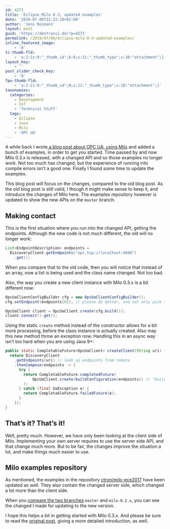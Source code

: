 ```yaml
---
id: 4271
title: 'Eclipse Milo 0.3, updated examples'
date: '2019-07-06T22:22:28+02:00'
author: 'Jens Reimann'
layout: post
guid: 'https://dentrassi.de/?p=4271'
permalink: /2019/07/06/eclipse-milo-0-3-updated-examples/
inline_featured_image:
    - '0'
tc-thumb-fld:
    - 'a:2:{s:9:"_thumb_id";b:0;s:11:"_thumb_type";s:10:"attachment";}'
layout_key:
    - ''
post_slider_check_key:
    - '0'
fpu-thumb-fld:
    - 'a:2:{s:9:"_thumb_id";N;s:11:"_thumb_type";s:10:"attachment";}'
taxonomies:
  categories:
    - Development
    - IoT
    - 'Technical Stuff'
  tags:
    - Eclipse
    - Java
    - Milo
    - 'OPC UA'
---
```


A while back I wrote[ a blog post about OPC UA, using Milo](https://dentrassi.de/2017/09/14/creating-opc-ua-solutions-eclipse-milo/) and added a bunch of examples, in order to get you started. Time passed by and now Milo 0.3.x is released, with a changed API and so those examples no longer work. Not too much has changed, but the experience of running into compile errors isn’t a good one. Finally I found some time to update the examples.

This blog post will focus on the changes, compared to the old blog post. As the old blog post is still valid, I though it might make sense to keep it, and introduce the changes of Milo here. The examples repository however is updated to show the new APIs on the `master` branch.

<!-- more -->

## Making contact

This is the first situation where you run into the changed API, getting the endpoints. Although the new code is not much different, the old will no longer work:

```java
List<EndpointDescription> endpoints =
  DiscoveryClient.getEndpoints("opc.tcp://localhost:4840")
    .get();
```

When you compare that to the old code, then you will notice that instead of an array, now a list is being used and the class name changed. Not too bad.

Also, the way you create a new client instance with Milo 0.3.x is a bit different now:

```java
OpcUaClientConfigBuilder cfg = new OpcUaClientConfigBuilder();
cfg.setEndpoint(endpoints[0]); // please do better, and not only pick the first entry

OpcUaClient client = OpcUaClient.create(cfg.build());
client.connect().get();
```

Using the static `create` method instead of the constructor allows for a bit more processing, before the class instance is actually created. Also may this new method throw an exception now. Handling this in an async way isn’t too hard when you are using Java 9+:

```java
public static CompletableFuture<OpcUaClient> createClient(String uri) {
  return DiscoveryClient
    .getEndpoints(uri) // look up endpoints from remote
    .thenCompose(endpoints -> {
      try {
        return CompletableFuture.completedFuture(
            OpcUaClient.create(buildConfiguration(endpoints)) // "buildConfiguration" should pick an endpoint
        );
      } catch (final UaException e) {
        return CompletableFuture.failedFuture(e);
      }
    });
}
```

## That’s it? That’s it!

Well, pretty much. However, we have only been looking at the client side of Milo. Implementing your own server requires to use the server side API, and that change much more. But to be fair, the changes improve the situation a lot, and make things much easier to use.

## Milo examples repository

As mentioned, the examples in the repository [ctron/milo-ece2017](https://github.com/ctron/milo-ece2017) have been updated as well. They also contain the changed server side, which changed a lot more than the client side.

When you [compare the two branches](https://github.com/ctron/milo-ece2017/compare/milo-0.2x...master) `master` and `milo-0.2.x`, you can see the changed I made for updating to the new version.

I hope this helps a bit in getting started with Milo 0.3.x. And please be sure to read the [original post](https://dentrassi.de/2017/09/14/creating-opc-ua-solutions-eclipse-milo/), giving a more detailed introduction, as well.
